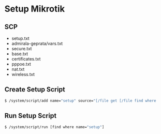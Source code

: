 # Setup Mikrotik
## SCP
- setup.txt
- admirala-geprata/vars.txt
- secure.txt
- base.txt
- certificates.txt
- pppoe.txt
- nat.txt
- wireless.txt

## Create Setup Script
```bash
$ /system/script/add name="setup" source="[/file get [/file find where name="setup.txt"] contents]"
```

## Run Setup Script
```bash
$ /system/script/run [find where name="setup"]
```